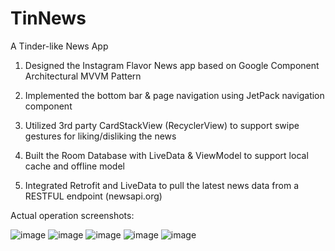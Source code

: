 # TinNews
A Tinder-like News App

1. Designed the Instagram Flavor News app based on Google Component Architectural MVVM Pattern

2. Implemented the bottom bar & page navigation using JetPack navigation component

3. Utilized 3rd party CardStackView (RecyclerView) to support swipe gestures for liking/disliking the news

4. Built the Room Database with LiveData & ViewModel to support local cache and offline model

5. Integrated Retrofit and LiveData to pull the latest news data from a RESTFUL endpoint (newsapi.org)




Actual operation screenshots:

![image](https://user-images.githubusercontent.com/41571096/167320175-84abb6fb-57e9-4478-a01a-853dd099dbe2.png)
![image](https://user-images.githubusercontent.com/41571096/167320211-cc6a9dbf-f77b-45a8-854e-d4610b2ea7aa.png)
![image](https://user-images.githubusercontent.com/41571096/167320223-3fddc676-8e98-455f-847e-3c33f93834f1.png)
![image](https://user-images.githubusercontent.com/41571096/167320241-41ad8cb4-b18d-4950-9141-055fdb433c7a.png)
![image](https://user-images.githubusercontent.com/41571096/167320249-2697bdf2-88cf-4a6a-86ed-b8b9ab97c6d6.png)
